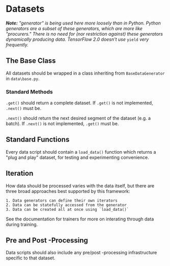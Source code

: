 # Datasets

_**Note:** "generator" is being used here more loosely than in Python. Python
generators are a subset of these generators, which are more like "procurers."
There is no need for (nor restriction against) these generators dynamically
producing data. TensorFlow 2.0 doesn't use_ `yield` _very frequently._

## The Base Class

All datasets should be wrapped in a class inheriting from `BaseDataGenerator`
in `data\base.py`.

### Standard Methods
`.get()` should return a complete dataset. If `.get()` is not implemented,
`.next()` must be.

`.next()` should return the next desired segment of the dataset (e.g. a
batch). If `.next()` is not implemented, `.get()` must be.


## Standard Functions
Every data script should contain a `load_data()` function which returns a
"plug and play" dataset, for testing and experimenting convenience.


## Iteration

How data should be processed varies with the data itself, but there are three
broad approaches best supported by this framework:

    1. Data generators can define their own iterators
    2. Data can be statefully accessed from the generator
    3. Data can be created all at once using `load_data()`

See the documentation for trainers for more on interating through data during
training.


## Pre and Post -Processing

Data scripts should also include any pre/post -processing infrastructure
specific to that dataset.
